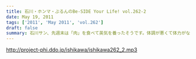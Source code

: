 ```yaml
---
title: 石川・ホンマ・ぶるんのBe-SIDE Your Life! vol.262-2
date: May 19, 2011
tags: ['2011', 'May 2011', 'vol.262']
draft: false
summary: 石川サン、先週末は「肉」を食べて英気を養ったそうです。体調が悪くて体力がなくなった時こそ「肉」！だそうです。あくまでも民間療法です。NAMAE
---
```


http://project-phi.ddo.jp/ishikawa/ishikawa262_2.mp3